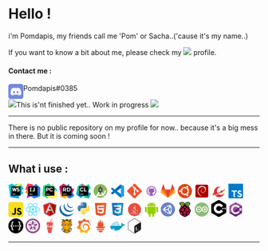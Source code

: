 # Hello ! 
i'm Pomdapis, my friends call me 'Pom' or Sacha..('cause it's my name..)

If you want to know a bit about me, please check my [<img width="22px" src="https://cdn.worldvectorlogo.com/logos/linkedin-icon-2.svg" />](https://www.linkedin.com/in/sacha-hennaut-developer-full-stack/) profile.

#### Contact me :

<img align="left" width="30px" src="https://github.com/Pomdapis/Pomdapis/blob/master/discord_icon_130958.svg" /> Pomdapis#0385

<img width="30px" src="https://www.flaticon.com/svg/vstatic/svg/595/595067.svg?token=exp=1612374905~hmac=f32aca1cb4b9464799a38d5cd58ff39c" />This is'nt finished yet.. Work in progress <img width="30px" src="https://www.flaticon.com/svg/vstatic/svg/595/595067.svg?token=exp=1612374905~hmac=f32aca1cb4b9464799a38d5cd58ff39c" />
____

There is no public repository on my profile for now.. because it's a big mess in there. But it is coming soon !

____

## What i use :

[<img width="30px" src="https://github.com/Pomdapis/Pomdapis/blob/master/icon-webstorm.svg" />](https://www.jetbrains.com/) 
[<img width="30px" src="https://github.com/Pomdapis/Pomdapis/blob/master/icon-intellij-idea.svg" />](https://www.jetbrains.com/)
[<img width="30px" src="https://github.com/Pomdapis/Pomdapis/blob/master/icon-pycharm.svg" />](https://www.jetbrains.com/)
[<img width="30px" src="https://github.com/Pomdapis/Pomdapis/blob/master/icon-rider.svg" />](https://www.jetbrains.com/)
[<img width="30px" src="https://github.com/Pomdapis/Pomdapis/blob/master/icon_CLion.svg" />](https://www.jetbrains.com/)
[<img width="30px" src="https://github.com/Pomdapis/Pomdapis/blob/master/androidstudio_93831.svg" />](https://developer.android.com/studio)
[<img width="30px" src="https://github.com/Pomdapis/Pomdapis/blob/master/file_type_vscode_icon_130084.svg" />](https://code.visualstudio.com/)
[<img width="30px" src="https://github.com/Pomdapis/Pomdapis/blob/master/git_plain_logo_icon_146507.svg" />](https://git-scm.com/)
[<img width="30px" src="https://github.com/Pomdapis/Pomdapis/blob/master/github_git_hub_logo_icon_132878.svg" />](https://github.com/Pomdapis)
[<img width="30px" src="https://github.com/Pomdapis/Pomdapis/blob/master/gitlab_original_logo_icon_146503.svg" />](https://about.gitlab.com/)
[<img width="30px" src="https://github.com/Pomdapis/Pomdapis/blob/master/ubuntu_plain_logo_icon_146631.svg" />](https://ubuntu.com/)
[<img width="30px" src="https://github.com/Pomdapis/Pomdapis/blob/master/distributorlogodebian_103834.svg" />](https://www.debian.org/index.fr.html)
[<img width="30px" src="https://github.com/Pomdapis/Pomdapis/blob/master/regolith.png" />](https://regolith-linux.org/)
[<img width="30px" src="https://github.com/Pomdapis/Pomdapis/blob/master/typescript_plain_logo_icon_146316.svg" />](https://www.typescriptlang.org/)
[<img width="30px" src="https://github.com/Pomdapis/Pomdapis/blob/master/javascript_icon_130900.svg" />](https://www.javascript.com/)
[<img width="30px" src="https://github.com/Pomdapis/Pomdapis/blob/master/react_original_logo_icon_146374.svg" />](https://fr.reactjs.org/)
[<img width="30px" src="https://github.com/Pomdapis/Pomdapis/blob/master/angularjs_original_logo_icon_146649.svg" />](https://angularjs.org/)
[<img width="30px" src="https://github.com/Pomdapis/Pomdapis/blob/master/jquery_plain_logo_icon_146444.svg" />](https://jquery.com/)
[<img width="30px" src="https://github.com/Pomdapis/Pomdapis/blob/master/python_original_logo_icon_146381.svg" />](https://www.python.org/)
[<img width="30px" src="https://github.com/Pomdapis/Pomdapis/blob/master/file_type_html_icon_130541.svg" />]()
[<img width="30px" src="https://github.com/Pomdapis/Pomdapis/blob/master/file_type_css_icon_130661.svg" />]()
[<img width="30px" src="https://github.com/Pomdapis/Pomdapis/blob/master/java_93883.svg" />](https://www.java.com/fr/)
[<img width="30px" src="https://github.com/Pomdapis/Pomdapis/blob/master/Android_icon-icons.com_66772.svg" />]()
[<img width="30px" src="https://github.com/Pomdapis/Pomdapis/blob/master/unityeditoricon_103179.svg" />](https://unity.com/fr)
[<img width="30px" src="https://github.com/Pomdapis/Pomdapis/blob/master/raspberrypi_logo_icon_168029.svg" />](https://www.raspberrypi.org/)
[<img width="30px" src="https://github.com/Pomdapis/Pomdapis/blob/master/arduino_103028.svg" />](https://www.arduino.cc/)
[<img width="30px" src="https://github.com/Pomdapis/Pomdapis/blob/master/c_icon_132529.svg" />]()
[<img width="30px" src="https://github.com/Pomdapis/Pomdapis/blob/master/csharp_original_logo_icon_146578.svg" />]()
[<img width="30px" src="https://github.com/Pomdapis/Pomdapis/blob/master/swagger_icon_131958.svg" />](https://swagger.io/)
[<img width="30px" src="https://github.com/Pomdapis/Pomdapis/blob/master/jasmine_plain_logo_icon_146460.svg" />](https://jasmine.github.io/)
[<img width="30px" src="https://github.com/Pomdapis/Pomdapis/blob/master/gulp_plain_logo_icon_146485.svg" />](https://gulpjs.com/)
[<img width="30px" src="https://github.com/Pomdapis/Pomdapis/blob/master/grunt_original_logo_icon_146488.svg" />](https://gruntjs.com/)
[<img width="30px" src="https://github.com/Pomdapis/Pomdapis/blob/master/grafana_logo_icon_171048.svg" />](https://grafana.com/)
[<img width="30px" src="https://github.com/Pomdapis/Pomdapis/blob/master/file_type_prometheus_icon_130229.svg" />](https://prometheus.io/)
[<img width="30px" src="https://github.com/Pomdapis/Pomdapis/blob/master/docker_plain_logo_icon_146554.svg" />](https://www.docker.com/)
[<img width="30px" src="https://github.com/Pomdapis/Pomdapis/blob/master/gnu_bash_logo_icon_170079.svg" />](https://www.gnu.org/software/bash/)


____
<!-- 
[<img width="30px" src="" />]()

-->
